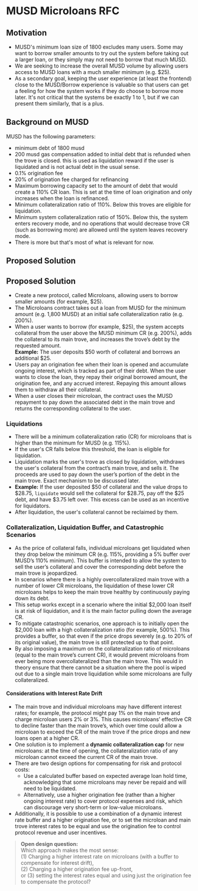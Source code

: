 # MUSD Microloans RFC

## Motivation

- MUSD's minimum loan size of 1800 excludes many users. Some may want to borrow smaller amounts to try out the system before taking out a larger loan, or they simply may not need to borrow that much MUSD.
- We are seeking to increase the overall MUSD volume by allowing users access to MUSD loans with a much smaller minimum (e.g. $25).
- As a secondary goal, keeping the user experience (at least the frontend) close to the MUSD/Borrow experience is valuable so that users can get a feeling for how the system works if they do choose to borrow more later. It's not critical that the systems be exactly 1 to 1, but if we can present them similarly, that is a plus.

## Background on MUSD

MUSD has the following parameters:
- minimum debt of 1800 musd
- 200 musd gas compensation added to initial debt that is refunded when the trove is closed. this is used as liquidation reward if the user is liquidated and is not actual debt in the usual sense.
- 0.1% origination fee
- 20% of origination fee charged for refinancing
- Maximum borrowing capacity set to the amount of debt that would create a 110% CR loan. This is set at the time of loan origination and only increases when the loan is refinanced.
- Minimum collateralization ratio of 110%. Below this troves are eligible for liquidation.
- Minimum system collateralization ratio of 150%. Below this, the system enters recovery mode, and no operations that would decrease trove CR (such as borrowing more) are allowed until the system leaves recovery mode.
- There is more but that's most of what is relevant for now.

## Proposed Solution
## Proposed Solution

- Create a new protocol, called Microloans, allowing users to borrow smaller amounts (for example, $25).
- The Microloans contract takes out a loan from MUSD for the minimum amount (e.g. 1,800 MUSD) at an initial safe collateralization ratio (e.g. 200%).
- When a user wants to borrow (for example, $25), the system accepts collateral from the user above the MUSD minimum CR (e.g. 200%), adds the collateral to its main trove, and increases the trove’s debt by the requested amount.  
  **Example:** The user deposits $50 worth of collateral and borrows an additional $25.
- Users pay an origination fee when their loan is opened and accumulate ongoing interest, which is tracked as part of their debt. When the user wants to close the loan, they repay their original borrowed amount, the origination fee, and any accrued interest. Repaying this amount allows them to withdraw all their collateral.
- When a user closes their microloan, the contract uses the MUSD repayment to pay down the associated debt in the main trove and returns the corresponding collateral to the user.

### Liquidations

- There will be a minimum collateralization ratio (CR) for microloans that is higher than the minimum for MUSD (e.g. 115%).
- If the user's CR falls below this threshold, the loan is eligible for liquidation.
- Liquidation marks the user's trove as closed by liquidation, withdraws the user's collateral from the contract’s main trove, and sells it. The proceeds are used to pay down the user’s portion of the debt in the main trove.  Exact mechanism to be discussed later.
- **Example:** If the user deposited $50 of collateral and the value drops to $28.75, `liquidate` would sell the collateral for $28.75, pay off the $25 debt, and have $3.75 left over. This excess can be used as an incentive for liquidators.
- After liquidation, the user's collateral cannot be reclaimed by them.

### Collateralization, Liquidation Buffer, and Catastrophic Scenarios

- As the price of collateral falls, individual microloans get liquidated when they drop below the minimum CR (e.g. 115%, providing a 5% buffer over MUSD’s 110% minimum). This buffer is intended to allow the system to sell the user’s collateral and cover the corresponding debt before the main trove is jeopardized.
- In scenarios where there is a highly overcollateralized main trove with a number of lower CR microloans, the liquidation of these lower CR microloans helps to keep the main trove healthy by continuously paying down its debt.
- This setup works except in a scenario where the initial $2,000 loan itself is at risk of liquidation, and it is the main factor pulling down the average CR.
- To mitigate catastrophic scenarios, one approach is to initially open the $2,000 loan with a high collateralization ratio (for example, 500%). This provides a buffer, so that even if the price drops severely (e.g. to 20% of its original value), the main trove is still protected up to that point.
- By also imposing a maximum on the collateralization ratio of microloans (equal to the main trove’s current CR), it would prevent microloans from ever being more overcollateralized than the main trove. This would in theory ensure that there cannot be a situation where the pool is wiped out due to a single main trove liquidation while some microloans are fully collateralized.

#### Considerations with Interest Rate Drift

- The main trove and individual microloans may have different interest rates; for example, the protocol might pay 1% on the main trove and charge microloan users 2% or 3%. This causes microloans’ effective CR to decline faster than the main trove’s, which over time could allow a microloan to exceed the CR of the main trove if the price drops and new loans open at a higher CR.
- One solution is to implement a **dynamic collateralization cap** for new microloans: at the time of opening, the collateralization ratio of any microloan cannot exceed the current CR of the main trove.
- There are two design options for compensating for risk and protocol costs:
  - Use a calculated buffer based on expected average loan hold time, acknowledging that some microloans may never be repaid and will need to be liquidated.
  - Alternatively, use a higher origination fee (rather than a higher ongoing interest rate) to cover protocol expenses and risk, which can discourage very short-term or low-value microloans.
- Additionally, it is possible to use a combination of a dynamic interest rate buffer and a higher origination fee, or to set the microloan and main trove interest rates to be equal and use the origination fee to control protocol revenue and user incentives.

> **Open design question:**  
> Which approach makes the most sense:  
> (1) Charging a higher interest rate on microloans (with a buffer to compensate for interest drift),  
> (2) Charging a higher origination fee up-front,  
> or (3) setting the interest rates equal and using just the origination fee to compensate the protocol?
